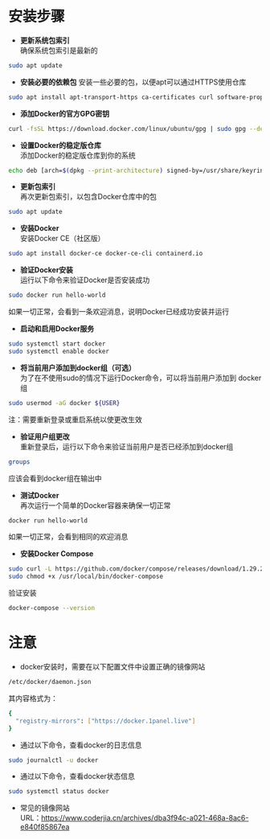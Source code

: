 # 安装步骤
- **更新系统包索引**\
确保系统包索引是最新的
```bash
sudo apt update
```

- **安装必要的依赖包**
安装一些必要的包，以便apt可以通过HTTPS使用仓库
```bash
sudo apt install apt-transport-https ca-certificates curl software-properties-common
```

- **添加Docker的官方GPG密钥**
```bash
curl -fsSL https://download.docker.com/linux/ubuntu/gpg | sudo gpg --dearmor -o /usr/share/keyrings/docker-archive-keyring.gpg
```

- **设置Docker的稳定版仓库**\
添加Docker的稳定版仓库到你的系统
```bash
echo deb [arch=$(dpkg --print-architecture) signed-by=/usr/share/keyrings/docker-archive-keyring.gpg] https://download.docker.com/linux/ubuntu $(lsb_release -cs) stable | sudo tee /etc/apt/sources.list.d/docker.list > /dev/null
```

- **更新包索引**\
再次更新包索引，以包含Docker仓库中的包
```bash
sudo apt update
```

- **安装Docker**\
安装Docker CE（社区版）
```bash
sudo apt install docker-ce docker-ce-cli containerd.io
```

- **验证Docker安装**\
运行以下命令来验证Docker是否安装成功
```bash
sudo docker run hello-world
```
如果一切正常，会看到一条欢迎消息，说明Docker已经成功安装并运行


- **启动和启用Docker服务**
```bash
sudo systemctl start docker
sudo systemctl enable docker
```


- **将当前用户添加到docker组（可选）**\
为了在不使用sudo的情况下运行Docker命令，可以将当前用户添加到 docker组
```bash
sudo usermod -aG docker ${USER}
```
注：需要重新登录或重启系统以使更改生效


- **验证用户组更改**\
重新登录后，运行以下命令来验证当前用户是否已经添加到docker组
```bash
groups
```
应该会看到docker组在输出中


- **测试Docker**\
再次运行一个简单的Docker容器来确保一切正常
```bash
docker run hello-world
```
如果一切正常，会看到相同的欢迎消息


- **安装Docker Compose**
```bash
sudo curl -L https://github.com/docker/compose/releases/download/1.29.2/docker-compose-$(uname -s)-$(uname -m) -o /usr/local/bin/docker-compose
sudo chmod +x /usr/local/bin/docker-compose
```

验证安装
```bash
docker-compose --version
```

# 注意
- docker安装时，需要在以下配置文件中设置正确的镜像网站
```bash
/etc/docker/daemon.json
```
其内容格式为：
```bash
{
  "registry-mirrors": ["https://docker.1panel.live"]
}

```

- 通过以下命令，查看docker的日志信息
```bash
sudo journalctl -u docker
```

- 通过以下命令，查看docker状态信息
```bash
sudo systemctl status docker
```

- 常见的镜像网站\
URL：https://www.coderjia.cn/archives/dba3f94c-a021-468a-8ac6-e840f85867ea
